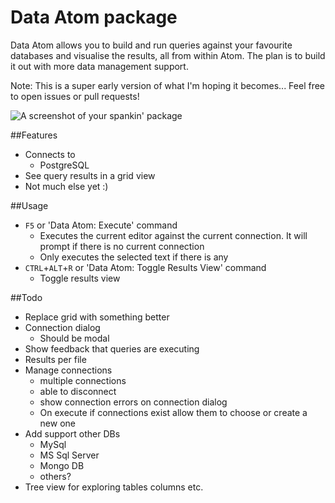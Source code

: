 # Data Atom package

Data Atom allows you to build and run queries against your favourite databases and visualise the results, all from within Atom. The plan is to build it out with more data management support.

Note: This is a super early version of what I'm hoping it becomes... Feel free to open issues or pull requests!

![A screenshot of your spankin' package](https://f.cloud.github.com/assets/69169/2290250/c35d867a-a017-11e3-86be-cd7c5bf3ff9b.gif)

##Features
- Connects to
   - PostgreSQL
- See query results in a grid view
- Not much else yet :)

##Usage
- `F5` or 'Data Atom: Execute' command
   - Executes the current editor against the current connection. It will prompt if there is no current connection
   - Only executes the selected text if there is any
- `CTRL`+`ALT`+`R` or 'Data Atom: Toggle Results View' command
   - Toggle results view

##Todo
- Replace grid with something better
- Connection dialog
   - Should be modal
- Show feedback that queries are executing
- Results per file
- Manage connections
   - multiple connections
   - able to disconnect
   - show connection errors on connection dialog
   - On execute if connections exist allow them to choose or create a new one
- Add support other DBs
    - MySql
    - MS Sql Server
    - Mongo DB
    - others?
 - Tree view for exploring tables columns etc.
